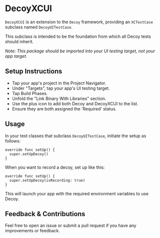 # DecoyXCUI

`DecoyXCUI` is an extension to the `Decoy` framework, providing an `XCTestCase` subclass named `DecoyUITestCase`.

This subclass is intended to be the foundation from which all Decoy tests should inherit.

*Note: This package should be imported into your UI testing target, not your app target.*

## Setup Instructions

* Tap your app's project in the Project Navigator.
* Under "Targets", tap your app's UI testing target.
* Tap Build Phases.
* Unfold the "Link Binary With Libraries" section.
* Use the plus icon to add both Decoy and DecoyXCUI to the list.
* Ensure they are both assigned the 'Required' status.

## Usage

In your test classes that subclass `DecoyUITestCase`, initiate the setup as follows:

```
override func setUp() {
  super.setUpDecoy()
}
```

When you want to record a decoy, set up like this:

```
override func setUp() {
  super.setUpDecoy(isRecording: true)
}
```

This will launch your app with the required environment variables to use Decoy.

## Feedback & Contributions

Feel free to open an issue or submit a pull request if you have any improvements or feedback.
